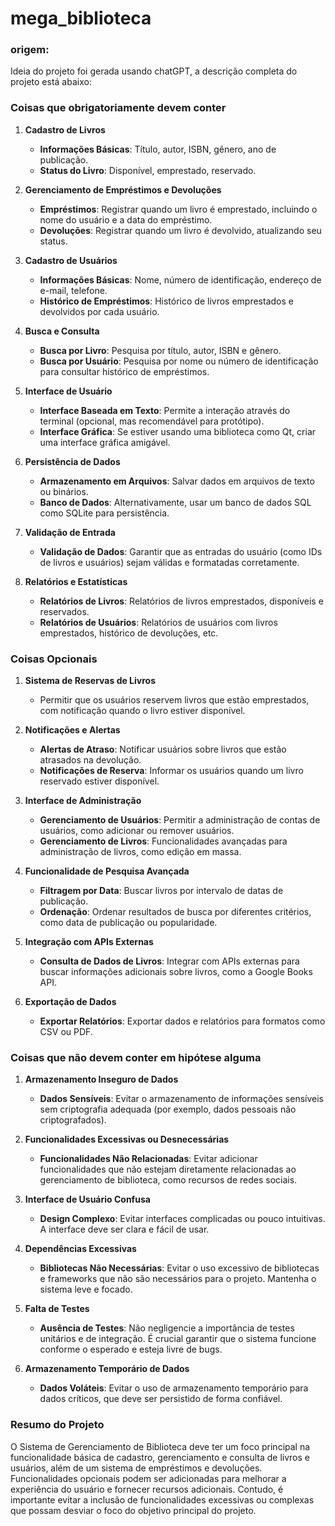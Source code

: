 # mega_biblioteca

### origem:
Ideia do projeto foi gerada usando chatGPT, a descrição completa do projeto está abaixo:


### **Coisas que obrigatoriamente devem conter**

1. **Cadastro de Livros**
   - **Informações Básicas**: Título, autor, ISBN, gênero, ano de publicação.
   - **Status do Livro**: Disponível, emprestado, reservado.

2. **Gerenciamento de Empréstimos e Devoluções**
   - **Empréstimos**: Registrar quando um livro é emprestado, incluindo o nome do usuário e a data do empréstimo.
   - **Devoluções**: Registrar quando um livro é devolvido, atualizando seu status.

3. **Cadastro de Usuários**
   - **Informações Básicas**: Nome, número de identificação, endereço de e-mail, telefone.
   - **Histórico de Empréstimos**: Histórico de livros emprestados e devolvidos por cada usuário.

4. **Busca e Consulta**
   - **Busca por Livro**: Pesquisa por título, autor, ISBN e gênero.
   - **Busca por Usuário**: Pesquisa por nome ou número de identificação para consultar histórico de empréstimos.

5. **Interface de Usuário**
   - **Interface Baseada em Texto**: Permite a interação através do terminal (opcional, mas recomendável para protótipo).
   - **Interface Gráfica**: Se estiver usando uma biblioteca como Qt, criar uma interface gráfica amigável.

6. **Persistência de Dados**
   - **Armazenamento em Arquivos**: Salvar dados em arquivos de texto ou binários.
   - **Banco de Dados**: Alternativamente, usar um banco de dados SQL como SQLite para persistência.

7. **Validação de Entrada**
   - **Validação de Dados**: Garantir que as entradas do usuário (como IDs de livros e usuários) sejam válidas e formatadas corretamente.

8. **Relatórios e Estatísticas**
   - **Relatórios de Livros**: Relatórios de livros emprestados, disponíveis e reservados.
   - **Relatórios de Usuários**: Relatórios de usuários com livros emprestados, histórico de devoluções, etc.

### **Coisas Opcionais**

1. **Sistema de Reservas de Livros**
   - Permitir que os usuários reservem livros que estão emprestados, com notificação quando o livro estiver disponível.

2. **Notificações e Alertas**
   - **Alertas de Atraso**: Notificar usuários sobre livros que estão atrasados na devolução.
   - **Notificações de Reserva**: Informar os usuários quando um livro reservado estiver disponível.

3. **Interface de Administração**
   - **Gerenciamento de Usuários**: Permitir a administração de contas de usuários, como adicionar ou remover usuários.
   - **Gerenciamento de Livros**: Funcionalidades avançadas para administração de livros, como edição em massa.

4. **Funcionalidade de Pesquisa Avançada**
   - **Filtragem por Data**: Buscar livros por intervalo de datas de publicação.
   - **Ordenação**: Ordenar resultados de busca por diferentes critérios, como data de publicação ou popularidade.

5. **Integração com APIs Externas**
   - **Consulta de Dados de Livros**: Integrar com APIs externas para buscar informações adicionais sobre livros, como a Google Books API.

6. **Exportação de Dados**
   - **Exportar Relatórios**: Exportar dados e relatórios para formatos como CSV ou PDF.

### **Coisas que não devem conter em hipótese alguma**

1. **Armazenamento Inseguro de Dados**
   - **Dados Sensíveis**: Evitar o armazenamento de informações sensíveis sem criptografia adequada (por exemplo, dados pessoais não criptografados).

2. **Funcionalidades Excessivas ou Desnecessárias**
   - **Funcionalidades Não Relacionadas**: Evitar adicionar funcionalidades que não estejam diretamente relacionadas ao gerenciamento de biblioteca, como recursos de redes sociais.

3. **Interface de Usuário Confusa**
   - **Design Complexo**: Evitar interfaces complicadas ou pouco intuitivas. A interface deve ser clara e fácil de usar.

4. **Dependências Excessivas**
   - **Bibliotecas Não Necessárias**: Evitar o uso excessivo de bibliotecas e frameworks que não são necessários para o projeto. Mantenha o sistema leve e focado.

5. **Falta de Testes**
   - **Ausência de Testes**: Não negligencie a importância de testes unitários e de integração. É crucial garantir que o sistema funcione conforme o esperado e esteja livre de bugs.

6. **Armazenamento Temporário de Dados**
   - **Dados Voláteis**: Evitar o uso de armazenamento temporário para dados críticos, que deve ser persistido de forma confiável.

### **Resumo do Projeto**

O Sistema de Gerenciamento de Biblioteca deve ter um foco principal na funcionalidade básica de cadastro, gerenciamento e consulta de livros e usuários, além de um sistema de empréstimos e devoluções. Funcionalidades opcionais podem ser adicionadas para melhorar a experiência do usuário e fornecer recursos adicionais. Contudo, é importante evitar a inclusão de funcionalidades excessivas ou complexas que possam desviar o foco do objetivo principal do projeto.
